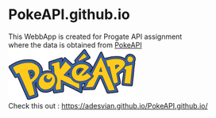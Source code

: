 # PokeAPI.github.io
This WebbApp is created for Progate API assignment <br />
where the data is obtained from  [PokeAPI](https://pokeapi.co/) <br />
<img src="https://raw.githubusercontent.com/PokeAPI/media/master/logo/pokeapi_256.png" alt="Alt text" title="Optional title"><br />
Check this out : https://adesvian.github.io/PokeAPI.github.io/
